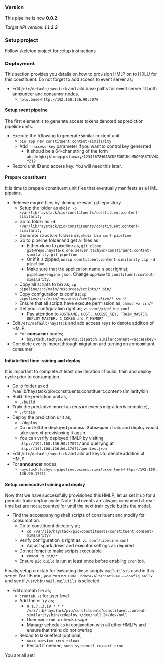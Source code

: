 ### Version
This pipeline is now **0.0.2**

_Target API version: **1.1.3.3**_

### Setup project

Follow skeleton project for setup instructions

### Deployment

This section provides you details on how to provision HMLP on to HOLU for this constituent. Do not forget to add access to event server as;

- Edit `/etc/default/haystack` and add base paths for event server at both announcer and consumer nodes.
    - `holu.base=http://192.168.136.90:7070`

#### Setup event pipeline
The first element is to generate access tokens denoted as prediction pipeline units.

- Execute the following to generate similar content unit
    - `pio app new constituent.content-similarity`
    - Add `--access-key` parameter if you want to control key generated
        - It should be a 64-char string of the form `abcdefghijklmnopqrstuvwxyz1234567890ABCDEFGHIJKLMNOPQRSTUVWXYZ12`
- Record unit ID and access key. You will need this later.

#### Prepare constituent
It is time to prepare constituent unit files that eventually manifests as a HML pipeline.

- Retrieve engine files by cloning relevant git repository
    - Setup the folder as `mkdir -p /var/lib/haystack/pio/constituents/constituent.content-similarity`
    - Go to folder as `cd /var/lib/haystack/pio/constituents/constituent.content-similarity`
    - Generate structure folders as; `mkdir bin conf pipeline`
    - Go to pipeline folder and get all files as
        - Either clone to pipeline as, `git clone git@repo.haystack.one:server.tachyon/constituent.content-similarity.git pipeline`
        - Or if it is zipped, `unzip constituent.content-similarity.zip -d pipeline`
        - Make sure that the application name is set right at; `pipeline/engine.json`. Change `appName` to `constituent.content-similarity`.
    - Copy all scripts to bin as; `cp pipeline/src/main/resources/scripts/* bin/`
    - Copy configuration to conf as; `cp pipeline/src/main/resources/configuration/* conf/`
    - Ensure that all scripts have execute permission as; `chmod +x bin/*`
    - Get your configuration right as; `vi conf/pipeline.conf`
        - Pay attention to `HOSTNAME, HOST, ACCESS_KEY, TRAIN_MASTER, DEPLOY_MASTER, X_CORES and Y_MEMORY`
- Edit `/etc/default/haystack` and add access keys to denote addition of HMLP.
    - For **consumer** nodes;
        - `haystack.tachyon.events.dispatch.similarcontent=<accesskey>`
- Complete events import through migration and turning on concomitant consumer

#### Initiate first time training and deploy
It is important to complete at least one iteration of build, train and deploy cycle prior to consumption.

- Go to folder as cd /var/lib/haystack/pio/constituents/constituent.content-similarity/bin
- Build the prediction unit as,
    - `./build`
- Train the predictive model as (ensure events migration is complete),
    - `./train`
- Deploy the prediction unit as,
    - `./deploy`
    - Do not kill the deployed process. Subsequent train and deploy would take care of provisioning it again.
    - You can verify deployed HMLP by visiting `http://192.168.136.90:17072/` and querying at `http://192.168.136.90:17072/queries.json `
- Edit `/etc/default/haystack` and add url keys to denote addition of HMLP.
- For **announcer** nodes;
    - `haystack.tachyon.pipeline.access.similarcontent=http://192.168.136.90:17072`

#### Setup consecutive training and deploy
Now that we have successfully provisioned this HMLP; let us set it up for a periodic train-deploy cycle. Note that events are always consumed at real-time but are not accounted for until the next train cycle builds the model.

- Find the accompanying shell scripts of constituent and modify for consumption.
    - Go to constituent directory at;
        - `cd /var/lib/haystack/pio/constituents/constituent.content-similarity/`
    - Verify configuration is right as; `vi conf/pipeline.conf`
        - Adjust spark driver and executor settings as required
    - Do not forget to make scripts executable;
        - `chmod +x bin/*`
    - Ensure `pio build` is run at least once before enabling `cron` job.

Finally, setup crontab for executing these scripts. `mailutils` is used in this script. For Ubuntu, you can do `sudo update-alternatives --config mailx` and see if `/usr/bin/mail.mailutils` is selected.

- Edit crontab file as;
    - `crontab -e` for user level
    - Add the entry as;
        - `0 1,7,13,19 * * * /var/lib/haystack/pio/constituents/constituent.content-similarity/bin/redeploy >/dev/null 2>/dev/null`
        - User `man cron` to check usage
        - Manage schedules in conjunction with all other HMLPs and ensure that trains do not overlap
    - Reload to take effect (optional)
        - `sudo service cron reload`
        - Restart if needed; `sudo systemctl restart cron`

You are all set!
